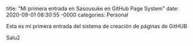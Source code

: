 title: "Mi primera entrada en Sasousuke en GitHub Page System"
date: 2020-09-01 08:30:55 -0000
categories: Personal

Esta es mi primera entrada del sistema de creación de páginas de GitHUB

Salu2

